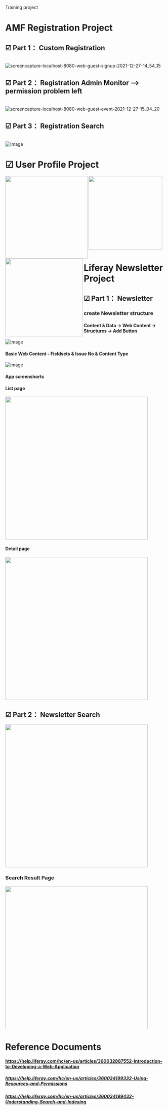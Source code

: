 Training project

# AMF Registration Project
## ☑︎ Part 1： Custom Registration
\
![screencapture-localhost-8080-web-guest-signup-2021-12-27-14_54_15](https://user-images.githubusercontent.com/94338831/147444172-ad330239-fbb7-4658-896e-2068ed8e091e.png)
## ☑︎ Part 2： Registration Admin Monitor --> permission problem left
\
![screencapture-localhost-8080-web-guest-event-2021-12-27-15_04_20](https://user-images.githubusercontent.com/94338831/147444589-4b33ab52-93fd-4a09-b88d-1d65dacb24e7.png)

## ☑︎ Part 3： Registration Search
\
![image](https://user-images.githubusercontent.com/94338831/147444797-8136ae46-3087-49ba-a844-e4e21af85da2.png)

# ☑︎ User Profile Project
<img src="https://user-images.githubusercontent.com/94338831/147445577-241920e6-fd96-49c6-a8f7-ce9b1ab6d931.png" width="260px" align="left"/>
<img src="https://user-images.githubusercontent.com/94338831/147445269-178cec76-987e-44e9-893d-52900ae72acb.png" width="245px" align="left"/>
<img src="https://user-images.githubusercontent.com/94338831/147446180-d7532cf1-80e4-4191-9982-6a2409dcd79f.png" width="233px"/>

# Liferay Newsletter Project
## ☑︎ Part 1： Newsletter
### create Newsletter structure 
#### Content & Data -> Web Content -> Structures -> Add Button
![image](https://user-images.githubusercontent.com/94338831/147478133-4711f704-005e-40e2-9890-6a29572193ff.png)
#### Basic Web Content - Fieldsets & Issue No & Content Type
![image](https://user-images.githubusercontent.com/94338831/147479284-2e0f8957-41ce-4464-aedb-9d7cb3e99e65.png)

#### App screenshorts
#### List page
<img src="https://user-images.githubusercontent.com/94338831/147645535-a9699ce6-afad-4b16-8ebf-8ee533138f8f.png" width="450px"/>

#### Detail page
<img src="https://user-images.githubusercontent.com/94338831/147645566-30e739b0-652a-4ad3-92fa-10431afcfa1d.png" width="450px"/>

## ☑︎ Part 2： Newsletter Search
<img src="https://user-images.githubusercontent.com/94338831/147833225-1470e22d-188d-4631-9f66-2f440aa212fb.png" width="450px" />


### Search Result Page
<img src="https://user-images.githubusercontent.com/94338831/147833283-18bcecf0-065a-4bff-a64e-59dad2209af1.png" width="450px"/>

# Reference Documents
#### https://help.liferay.com/hc/en-us/articles/360032887552-Introduction-to-Developing-a-Web-Application
##### https://help.liferay.com/hc/en-us/articles/360034199332-Using-Resources-and-Permissions
##### https://help.liferay.com/hc/en-us/articles/360034199432-Understanding-Search-and-Indexing

